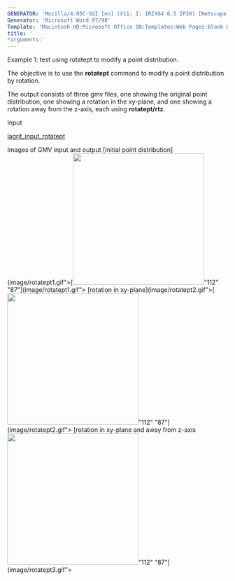```yaml
---
GENERATOR: 'Mozilla/4.05C-SGI [en] (X11; I; IRIX64 6.5 IP30) [Netscape]'
Generator: 'Microsoft Word 97/98'
Template: 'Macintosh HD:Microsoft Office 98:Templates:Web Pages:Blank Web Page'
title: '
*arguments:'
---
```


Example 1: test using rotatept to modify a point distribution.


 The objective is to use the **rotatept** command to modify a point
 distribution by rotation.

 The output consists of three gmv files, one showing the original point
 distribution, one showing a rotation in the xy-plane, and one showing
 a rotation away from the z-axis, each using **rotatept/rtz**.

Input

 [lagrit\_input\_rotatept](../lagrit_input_rotatept)

Images of GMV input and output
[Initial point
distribution](image/rotatept1.gif">[<img height="300" width="300" src="/assets/images/rotatept1_tn.gif">"112"
"87"](image/rotatept1.gif">
[rotation in
xy-plane](image/rotatept2.gif">[<img height="300" width="300" src="/assets/images/rotatept2_tn.gif">"112"
"87"](image/rotatept2.gif">
[rotation in xy-plane and away from
z-axis<img height="300" width="300" src="/assets/images/rotatept3_tn.gif">"112"
"87"](image/rotatept3.gif">
